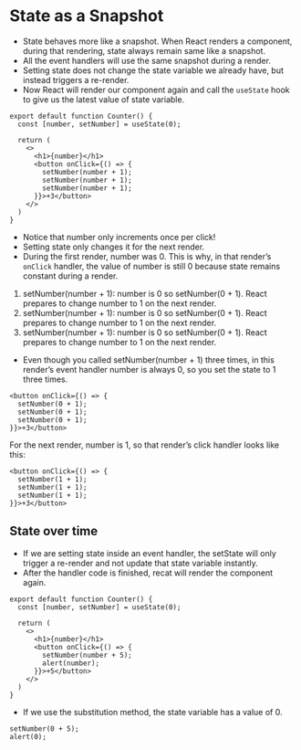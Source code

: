 # State as a Snapshot

- State behaves more like a snapshot. When React renders a component, during that rendering, state always remain same like a snapshot.
- All the event handlers will use the same snapshot during a render.
- Setting state does not change the state variable we already have, but instead triggers a re-render.
- Now React will render our component again and call the `useState` hook to give us the latest value of state variable.


```tsx
export default function Counter() {
  const [number, setNumber] = useState(0);

  return (
    <>
      <h1>{number}</h1>
      <button onClick={() => {
        setNumber(number + 1);
        setNumber(number + 1);
        setNumber(number + 1);
      }}>+3</button>
    </>
  )
}
```

- Notice that number only increments once per click!
- Setting state only changes it for the next render.
- During the first render, number was 0. This is why, in that render’s `onClick` handler, the value of number is still 0 because state remains constant during a render.

1. setNumber(number + 1): number is 0 so setNumber(0 + 1). React prepares to change number to 1 on the next render.
2. setNumber(number + 1): number is 0 so setNumber(0 + 1). React prepares to change number to 1 on the next render.
3. setNumber(number + 1): number is 0 so setNumber(0 + 1). React prepares to change number to 1 on the next render.

- Even though you called setNumber(number + 1) three times, in this render’s event handler number is always 0, so you set the state to 1 three times.

```tsx
<button onClick={() => {
  setNumber(0 + 1);
  setNumber(0 + 1);
  setNumber(0 + 1);
}}>+3</button>
```

For the next render, number is 1, so that render’s click handler looks like this:

```tsx
<button onClick={() => {
  setNumber(1 + 1);
  setNumber(1 + 1);
  setNumber(1 + 1);
}}>+3</button>
```


## State over time 

- If we are setting state inside an event handler, the setState will only trigger a re-render and not update that state variable instantly.
- After the handler code is finished, recat will render the component again.

```tsx
export default function Counter() {
  const [number, setNumber] = useState(0);

  return (
    <>
      <h1>{number}</h1>
      <button onClick={() => {
        setNumber(number + 5);
        alert(number);
      }}>+5</button>
    </>
  )
}
```
- If we use the substitution method, the state variable has a value of 0.

```tsx
setNumber(0 + 5);
alert(0);
```
